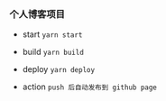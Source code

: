 ### 个人博客项目

- start
`yarn start`

- build
`yarn build`

- deploy
`yarn deploy`

- action
`push 后自动发布到 github page`
